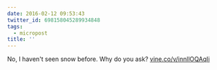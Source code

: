 ```yaml
---
date: 2016-02-12 09:53:43
twitter_id: 698158045289934848
tags:
  - micropost
title: ''
---
```


No, I haven't seen snow before. Why do you ask? [vine.co/v/innllOQAqIi](https://vine.co/v/innllOQAqIi)
